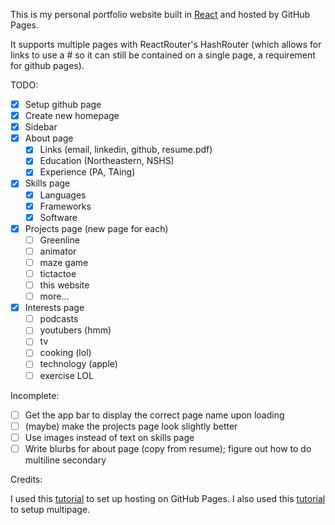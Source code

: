 This is my personal portfolio website built in [React](https://reactjs.org) and hosted by GitHub Pages.

It supports multiple pages with ReactRouter's HashRouter (which allows for links to use a # so it can still be contained on a single page, a requirement for github pages).

TODO:

- [x] Setup github page
- [x] Create new homepage
- [x] Sidebar
- [x] About page
  - [x] Links (email, linkedin, github, resume.pdf)
  - [x] Education (Northeastern, NSHS)
  - [x] Experience (PA, TAing)
- [x] Skills page
  - [x] Languages
  - [x] Frameworks
  - [x] Software
- [x] Projects page (new page for each)
  - [ ] Greenline
  - [ ] animator
  - [ ] maze game
  - [ ] tictactoe
  - [ ] this website
  - [ ] more...
- [x] Interests page
  - [ ] podcasts
  - [ ] youtubers (hmm)
  - [ ] tv
  - [ ] cooking (lol)
  - [ ] technology (apple)
  - [ ] exercise LOL

Incomplete:

- [ ] Get the app bar to display the correct page name upon loading
- [ ] (maybe) make the projects page look slightly better
- [ ] Use images instead of text on skills page
- [ ] Write blurbs for about page (copy from resume); figure out how to do multiline secondary

Credits:

I used this [tutorial](https://github.com/gitname/react-gh-pages) to set up hosting on GitHub Pages.
I also used this [tutorial](https://blog.pshrmn.com/simple-react-router-v4-tutorial/) to setup multipage.

